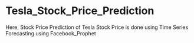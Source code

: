 # Tesla_Stock_Price_Prediction
Here, Stock Price Prediction of Tesla Stock Price is done using Time Series Forecasting using Facebook_Prophet
